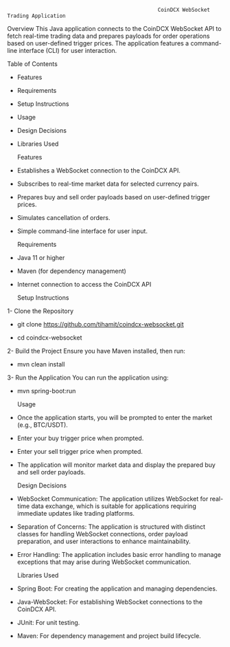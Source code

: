                                                      CoinDCX WebSocket Trading Application
Overview
This Java application connects to the CoinDCX WebSocket API to fetch real-time trading data and prepares payloads for order operations based on user-defined trigger prices. 
The application features a command-line interface (CLI) for user interaction.

Table of Contents
- Features
- Requirements
- Setup Instructions
- Usage
- Design Decisions
- Libraries Used

   Features
- Establishes a WebSocket connection to the CoinDCX API.
- Subscribes to real-time market data for selected currency pairs.
- Prepares buy and sell order payloads based on user-defined trigger prices.
- Simulates cancellation of orders.
- Simple command-line interface for user input.

   Requirements
- Java 11 or higher
- Maven (for dependency management)
- Internet connection to access the CoinDCX API

  Setup Instructions
  
1- Clone the Repository
- git clone https://github.com/tihamit/coindcx-websocket.git

- cd coindcx-websocket



2- Build the Project Ensure you have Maven installed, then run:
- mvn clean install
  
3- Run the Application You can run the application using:
- mvn spring-boot:run

    Usage
- Once the application starts, you will be prompted to enter the market (e.g., BTC/USDT).
- Enter your buy trigger price when prompted.
- Enter your sell trigger price when prompted.
- The application will monitor market data and display the prepared buy and sell order payloads.

   Design Decisions
- WebSocket Communication: The application utilizes WebSocket for real-time data exchange, which is suitable for applications requiring immediate updates like trading platforms.
- Separation of Concerns: The application is structured with distinct classes for handling WebSocket connections, order payload preparation, and user interactions to enhance maintainability.
- Error Handling: The application includes basic error handling to manage exceptions that may arise during WebSocket communication.

   Libraries Used
- Spring Boot: For creating the application and managing dependencies.
- Java-WebSocket: For establishing WebSocket connections to the CoinDCX API.
- JUnit: For unit testing.
- Maven: For dependency management and project build lifecycle.












  

